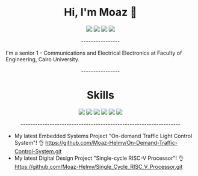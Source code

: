 <h1 align="center">Hi, I'm Moaz 👋</h1>
<p align="center">
    <a href="https://web.facebook.com/moaz.mohamed.376043/"><img src="https://img.shields.io/badge/Facebook-1877F2?style=for-the-badge&logo=facebook&logoColor=white"/></a>
    <a href="https://www.linkedin.com/in/moaz-mohamed-helmy/"><img src="https://img.shields.io/badge/LinkedIn-0077B5?style=for-the-badge&logo=linkedin&logoColor=white"/></a>
    <a href="https://twitter.com/Moaz_Mohamed__/"><img src="https://img.shields.io/badge/Twitter-1DA1F2?style=for-the-badge&logo=twitter&logoColor=white"/></a>
    <a href="https://www.instagram.com/moaz.mohamed__/"><img src="https://img.shields.io/badge/Instagram-E4405F?style=for-the-badge&logo=instagram&logoColor=white"/></a>
  </p>
  
<p align="center">----------------</p>

I'm a senior 1 - Communications and Electrical Electronics at Faculty of Engineering, Cairo University.


<p align="center">----------------</p>
<h1 align="center">Skills</h1>
<p align="center">
  <img src="https://img.shields.io/badge/Embedded Systems-00599C?style=for-the-badge&logo=java&logoColor=white"/></a>
  <img src="https://img.shields.io/badge/AVR Microcontrollers-00599C?style=for-the-badge&logo=java&logoColor=white"/></a>
  <img src="https://img.shields.io/badge/C-00599C?style=for-the-badge&logo=c&logoColor=white"/></a>
  <img src="https://img.shields.io/badge/C%2B%2B-00599C?style=for-the-badge&logo=c%2B%2B&logoColor=white"/></a>
  <img src="https://img.shields.io/badge/Python-3776AB?style=for-the-badge&logo=python&logoColor=white"/></a>
  <img src="https://img.shields.io/badge/Verilog HDL-00599C?style=for-the-badge&logo=java&logoColor=white"/></a>
   </p>
<p align="center">------------------------------------------------------------------</p>

- My latest Embedded Systems Project "On-demand Traffic Light Control System"! 👌 <https://github.com/Moaz-Helmy/On-Demand-Traffic-Control-System.git>
- My latest  Digital Design Project "Single-cycle RISC-V Processor"! 👌 <https://github.com/Moaz-Helmy/Single_Cycle_RISC_V_Processor.git>


